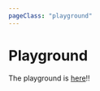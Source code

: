 ```yaml
---
pageClass: "playground"
---
```


# Playground

<playground-block>

The playground is [here](https://ota-meshi.github.io/eslint-plugin-json-schema-validator/playground/)!!

</playground-block>
